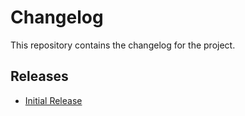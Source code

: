 # Changelog

This repository contains the changelog for the project.

## Releases

- [Initial Release](releases/initial-release.md)
